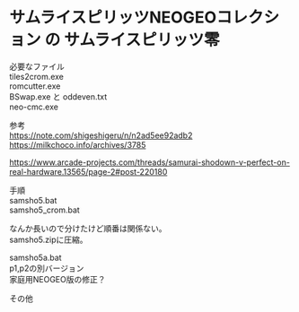 # サムライスピリッツNEOGEOコレクション の サムライスピリッツ零

必要なファイル  
tiles2crom.exe  
romcutter.exe  
BSwap.exe と oddeven.txt  
neo-cmc.exe

参考  
https://note.com/shigeshigeru/n/n2ad5ee92adb2  
https://milkchoco.info/archives/3785  

https://www.arcade-projects.com/threads/samurai-shodown-v-perfect-on-real-hardware.13565/page-2#post-220180  

手順  
samsho5.bat  
samsho5_crom.bat  

なんか長いので分けたけど順番は関係ない。  
samsho5.zipに圧縮。

samsho5a.bat  
p1,p2の別バージョン  
家庭用NEOGEO版の修正？

その他

